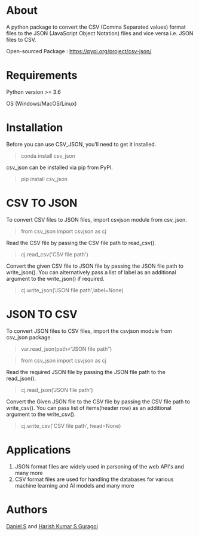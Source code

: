 # About

A python package to convert the CSV (Comma Separated values) format files to the JSON (JavaScript
Object Notation) files and vice versa i.e. JSON files to CSV.

 Open-sourced Package : https://pypi.org/project/csv-json/

# Requirements
 
 Python version >= 3.6

 OS (Windows/MacOS/Linux)

# Installation

Before you can use CSV_JSON, you’ll need to get it installed.

>conda install csv_json

csv_json can be installed via pip from PyPI.

>pip install csv_json

# CSV TO JSON
To convert CSV files to JSON files, import csvjson module from csv_json.

>from csv_json import csvjson as cj

Read the CSV file by passing the CSV file path to read_csv().

>cj.read_csv('CSV file path')

Convert the given CSV file to JSON file by passing the JSON file path to write_json().
You can alternatively pass a list of label as an additional argument to the write_json() if required.

>cj.write_json('JSON file path',label=None)

# JSON TO CSV 

To convert JSON files to CSV files, import the csvjson module from csv_json package.

>var.read_json(path=“JSON file path”)

>from csv_json import csvjson as cj

Read the required JSON file by passing the JSON file path to the read_json().

>cj.read_json('JSON file path') 

Convert the Given JSON file to the CSV file by passing the CSV file path to write_csv().
You can pass list of items(header row) as an additional argument to the write_csv().

>cj.write_csv('CSV file path', head=None)

# Applications

1. JSON format files are widely used in parsoning of the web API's and many more
2. CSV format files are used for handling the databases for various machine learning and AI models and many more

# Authors

[Daniel S](https://github.com/godisgreat) and [Harish Kumar S Guragol](https://github.com/HarishGuragol)

